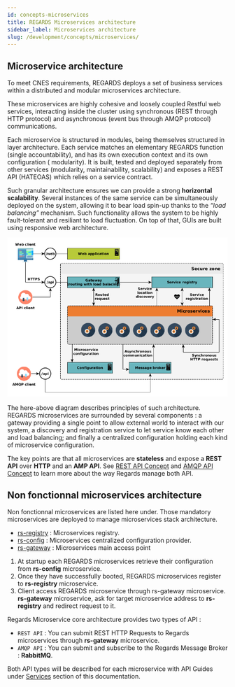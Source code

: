 ```yaml
---
id: concepts-microservices
title: REGARDS Microservices architecture
sidebar_label: Microservices architecture
slug: /development/concepts/microservices/
---
```


## Microservice architecture

To meet CNES requirements, REGARDS deploys a set of business services within a distributed and modular microservices
architecture.

These microservices are highly cohesive and loosely coupled Restful web services, interacting inside the cluster using
synchronous (REST through HTTP protocol) and asynchronous (event bus through AMQP protocol) communications.

Each microservice is structured in modules, being themselves structured in layer architecture. Each service matches an
elementary REGARDS function (single accountability), and has its own execution context and its own configuration (
modularity). It is built, tested and deployed separately from other services (modularity, maintainability, scalability)
and exposes a REST API (HATEOAS) which relies on a service contract.

Such granular architecture ensures we can provide a strong **horizontal scalability**. Several instances of the same
service can be simultaneously deployed on the system, allowing it to bear load spin-up thanks to the *“load balancing”*
mechanism. Such functionality allows the system to be highly fault-tolerant and resiliant to load fluctuation. On top of
that, GUIs are built using responsive web architecture.

![](./microservice_architecture.png)

The here-above diagram describes principles of such architecture.  
REGARDS microservices are surrounded by several components : a gateway providing a single point to allow external world
to interact with our system, a discovery and registration service to let service know each other and load balancing; and
finally a centralized configuration holding each kind of microservice configuration.

The key points are that all microservices are **stateless** and expose a **REST API** over **HTTP** and an **AMP API**.
See [REST API Concept](./05-rest-api.md) and [AMQP API Concept](./06-amqp-api.md) to learn more about the way Regards manage 
both API.

## Non fonctionnal microservices architecture

Non fonctionnal microservices are listed here under. Those mandatory microservices are deployed to manage microservices
stack architecture.

- [rs-registry](../services/registry/overview.md) : Microservices registry.
- [rs-config](../services/config/overview.md)   : Microservices centralized configuration provider.
- [rs-gateway](../backend/regards/gateway/overview.md)  : Microservices main access point

1. At startup each REGARDS microservices retrieve their configuration from **rs-config** microservice.
2. Once they have successfully booted, REGARDS microservices register to **rs-registry** microservice.
3. Client access REGARDS microservice through rs-gateway microservice. **rs-gateway** microservice, ask for target
   microservice address to **rs-registry** and redirect request to it.

Regards Microservice core architecture provides two types of API :

- `REST API` : You can submit REST HTTP Requests to Regards microservices through **rs-gateway** microservice.
- `AMQP API` : You can submit and subscribe to the Regards Message Broker : **RabbitMQ**.

Both API types will be described for each microservice with API Guides under [Services](../backend/regards/overview.md)
section of this documentation.
